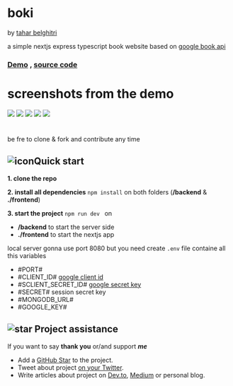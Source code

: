 # boki

by [tahar belghitri](https://dz.linkedin.com/in/tahar-belghitri-3a182a199)

a simple nextjs express typescript book website based on [google book api](https://developers.google.com/books/docs/v1/using)

### [Demo](https://booki-chi.vercel.app/) , [source code](https://github.com/TaharBelghitriDz/boki)

# screenshots from the demo

![](https://i.postimg.cc/V6DyF2jz/Screenshot-from-2022-09-11-14-14-30.png)
![](https://i.postimg.cc/JhFY4mcD/Screenshot-from-2022-09-11-14-14-10.png)
![](https://i.postimg.cc/SQcjV3ch/Screenshot-from-2022-09-11-14-13-55.png)
![](https://i.postimg.cc/XJcN62dP/Screenshot-from-2022-09-11-14-15-57.png)
![](https://i.postimg.cc/VLrmsHWh/Screenshot-from-2022-09-11-14-15-37.png)

#

be fre to clone & fork and contribute any time

## ![icon](https://github.githubassets.com/images/icons/emoji/unicode/1f680.png)Quick start

**1. clone the repo**

**2. install all dependencies** `npm install` on both folders (**/backend** & **./frontend**)

**3. start the project** `npm run dev ` on

- **/backend** to start the server side
- **./frontend** to start the nextjs app

local server gonna use port 8080 but you need create `.env` file containe all this variables

- #PORT#
- #CLIENT_ID# [google client id](https://console.cloud.google.com/apis/dashboard)
- #SCLIENT_SECRET_ID# [google secret key](https://console.cloud.google.com/apis/dashboard)
- #SECRET# session secret key
- #MONGODB_URL#
- #GOOGLE_KEY#

## ![star](https://github.githubassets.com/images/icons/emoji/unicode/2b50.png) Project assistance

If you want to say **thank you** or/and support **_me_**

- Add a [GitHub Star](https://github.com/yesoreyeram/grafana-infinity-datasource) to the project.
- Tweet about project [on your Twitter](https://twitter.com/intent/tweet?text=Checkout%20this%20cool%20%23grafana%20datasource%20%40grafanainfinity.%20%0A%0ALiterally,%20get%20your%20data%20from%20anywhere%20into%20%23grafana.%20JSON,%20CSV,%20XML,%20GraphQL,%20OAuth2,%20RSS%20feed,%20%23kubernetes,%20%23azure,%20%23aws,%20%23gcp%20and%20more%20stuff.%0A%0Ahttps%3A//yesoreyeram.github.io/grafana-infinity-datasource%0A).
- Write articles about project on [Dev.to](https://dev.to/), [Medium](https://medium.com/) or personal blog.
